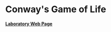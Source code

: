 # Conway's Game of Life

#### [Laboratory Web Page](http://home.agh.edu.pl/~porzycki/doku.php?id=sym:lab1) 
